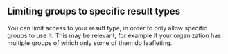 ## Limiting groups to specific result types

You can limit access to your result type, in order to only allow specific groups
to use it. This may be relevant, for example if your organization has multiple
groups of which only some of them do leafleting.
